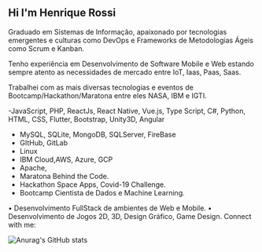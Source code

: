 ## Hi I'm Henrique Rossi
Graduado em Sistemas de Informação, apaixonado por tecnologias emergentes e culturas como DevOps e Frameworks de Metodologias Ágeis como Scrum e Kanban.

Tenho experiência em Desenvolvimento de Software Mobile e Web estando sempre atento as necessidades de mercado entre IoT, Iaas, Paas, Saas.

Trabalhei com as mais diversas tecnologias e eventos de Bootcamp/Hackathon/Maratona entre eles NASA, IBM e IGTI.

-JavaScript, PHP, ReactJs, React Native, Vue.js, Type Script, C#, Python, HTML, CSS, Flutter, Bootstrap, Unity3D, Angular
- MySQL, SQLite, MongoDB, SQLServer, FireBase
- GItHub, GitLab
- Linux
- IBM Cloud,AWS, Azure, GCP
- Apache,
- Maratona Behind the Code.
- Hackathon Space Apps, Covid-19 Challenge.
- Bootcamp Cientista de Dados e Machine Learning.

• Desenvolvimento FullStack de ambientes de Web e Mobile.
• Desenvolvimento de Jogos 2D, 3D, Design Gráfico, Game Design.
Connect with me:


![Anurag's GitHub stats](https://github-readme-stats.vercel.app/api?username=Henrique-Rossi&show_icons=true&theme=dracula)
